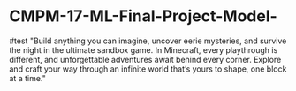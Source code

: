 # CMPM-17-ML-Final-Project-Model-

#test "Build anything you can imagine, uncover eerie mysteries, and survive the night in the ultimate sandbox game. In Minecraft, every playthrough is different, and unforgettable adventures await behind every corner. Explore and craft your way through an infinite world that’s yours to shape, one block at a time."
